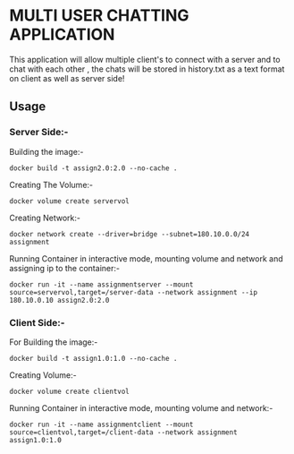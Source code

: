 # MULTI USER CHATTING APPLICATION

This application will allow multiple client's to connect with a server and to chat with each other , the chats will be stored in history.txt as a text format on client as well as server side!

## Usage

### Server Side:-

Building the image:-

```
docker build -t assign2.0:2.0 --no-cache .
```
Creating The Volume:-
```
docker volume create servervol
```
Creating Network:-
```
docker network create --driver=bridge --subnet=180.10.0.0/24 assignment
```
 Running Container in interactive mode, mounting volume and network and assigning ip to the container:-

 ```
 docker run -it --name assignmentserver --mount source=servervol,target=/server-data --network assignment --ip 180.10.0.10 assign2.0:2.0
 ```

### Client Side:-

For Building the image:-

```
docker build -t assign1.0:1.0 --no-cache .
```
 Creating Volume:-

 ```
docker volume create clientvol
 ```
 Running Container in interactive mode, mounting volume and network:-

```
docker run -it --name assignmentclient --mount source=clientvol,target=/client-data --network assignment assign1.0:1.0
```
